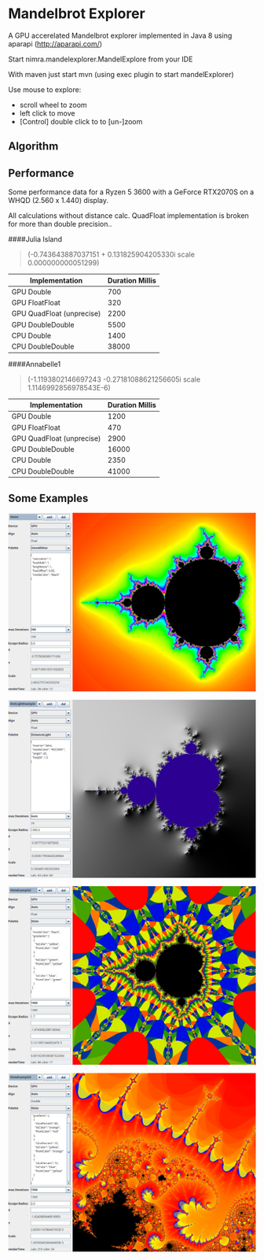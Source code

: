# Mandelbrot Explorer

A GPU accerelated Mandelbrot explorer implemented in Java 8 using aparapi (http://aparapi.com/)

Start nimra.mandelexplorer.MandelExplore from your IDE

With maven just start mvn (using exec plugin to start mandelExplorer)


Use mouse to explore:

- scroll wheel to zoom
- left click to move
- [Control] double click to to [un-]zoom

## Algorithm






## Performance

Some performance data for a Ryzen 5 3600 with a GeForce RTX2070S on a WHQD (2.560 x 1.440) display.

All calculations without distance calc. QuadFloat implementation is broken for more than double precision.. 

####Julia Island  
  
> (-0.743643887037151 + 0.131825904205330i scale 0.000000000051299) 

|Implementation  | Duration Millis |
| --- | --- |
| GPU Double | 700 |
| GPU FloatFloat | 320 |
| GPU QuadFloat (unprecise) | 2200 |
| GPU DoubleDouble | 5500 |
| CPU Double | 1400 |
| CPU DoubleDouble | 38000 |



####Annabelle1 
  
> (-1.1193802146697243 -0.27181088621256605i scale 1.1146992856978543E-6) 

|Implementation  | Duration Millis |
| --- | --- |
| GPU Double | 1200 |
| GPU FloatFloat | 470 |
| GPU QuadFloat (unprecise)| 2900 |
| GPU DoubleDouble| 16000 |
| CPU Double | 2350 |
| CPU DoubleDouble | 41000 |


## Some Examples

![Mandel Home](examples/Home.png?raw=true "Mandelbrot")

![Distance Lighting](examples/DistLightExample.png?raw=true "Distance Lighting")

![Histo Palette](examples/HistoExample2.png?raw=true "Histo Palette")

![Histo Palette](examples/HistoExample3.png?raw=true "Histo Palette")